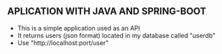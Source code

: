 ## APLICATION WITH JAVA AND SPRING-BOOT
- This is a simple application used as an API
- It returns users (json format) located in my database called "userdb"
- Use "http://localhost:port/user"
